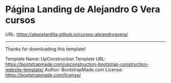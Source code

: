 # Página Landing de Alejandro G Vera cursos

URL: https://alexielardilla.github.io/cursos-alejandrogvera/

---------------------------------------------------------------------------------
Thanks for downloading this template!

Template Name: UpConstruction
Template URL: https://bootstrapmade.com/upconstruction-bootstrap-construction-website-template/
Author: BootstrapMade.com
License: https://bootstrapmade.com/license/
